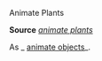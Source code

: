 Animate Plants

**Source** [_animate plants_](/pathfinderRPG/prd/spells/animatePlants.html#_animate-plants)

As _ [animate objects](/pathfinderRPG/prd/mythicAdventures/mythicSpells/animateObjects.html#_animate-objects-mythic)_.


